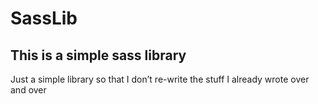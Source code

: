 # SassLib
## This is a simple sass library
[//]: # (A comment)

Just a simple library so that I don’t re-write the stuff I already wrote over and over
